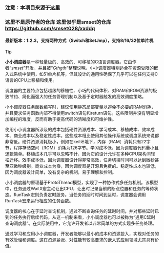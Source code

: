 ### 注意：本项目来源于[这里](https://www.amobbs.com/thread-5768213-1-1.html)

### 这里不是原作者的仓库 这里似乎是smset的仓库 https://github.com/smset028/xxddq

#### 最新版本：1.2.3，支持两种方式（Switch和SetJmp），支持8/16/32位单片机


> [!TIP]
> **小小调度器**是一种轻量级的、高效的、可移植的C语言调度器。它由作者“*smset*”开发，并且被“*Gthgth*”整理说明。小小调度器特别适合在资源受限的嵌入式系统中使用，如51单片机等，但其设计的通用性确保了几乎可以在任何支持C语言的CPU上移植和使用。

调度器的主要特点包括超级的移植性、小巧的代码体积、对RAM和ROM资源的极致节约、简化而强大的任务管理机制以及基于定时器触发的高效调度策略。

小小调度器任务函数编写时，建议使用静态局部变量以避免不必要的RAM消耗，并且要求任务函数内部不得使用switch语句和return语句。这些限制并没有明显增加编程的难度，反而有助于提高代码的清晰度和可维护性。

使用小小调度器所涉及的成本包括硬件资源成本、学习成本、移植成本、效率成本、商业成本以及稳定性成本。这些成本相比使用其他操作系统或调度系统来说都非常低。硬件资源消耗极小，例如在keil环境下，内存（RAM）消耗只有22字节，程序存储空间（ROM）消耗为126字节。学习成本低，因为调度器代码量小且逻辑简单。移植成本几乎可以忽略不计，因为它的设计允许在多种CPU架构间轻松迁移。效率成本低，因为调度器设计得非常高效，任务切换时间可以达到微秒甚至亚微秒级别。商业成本为零，因为调度器是开源且免费的。稳定性成本也较低，因为调度器设计简单，没有复杂的机制，易于理解和控制。

小小调度器的原理基于ProtoThread模型，实现了一种协作式多任务机制。该模型中，任务通过WaitX宏主动让出CPU，让出时记录当前的断点位置和任务的等待状态。RunTask宏则负责定时服务，当任务的延时时间到达时，调度器会调用RunTask宏来运行相应的任务函数。

调度器的核心在于延时查询机制，通过不断查询任务的延时时间，并对那些延时已到的任务执行后续代码。从这一机制来看，小小调度器也可以被称为“通用C延时查询调度器”。在实际使用中，它允许开发者以非常简单的方式实现多任务处理。

通过学习和应用小小调度器，开发者能够以最小的成本和资源投入，实现对任务的有效管理和调度。这在资源紧张、对性能有较高要求的嵌入式应用领域尤其具有价值。
